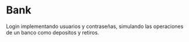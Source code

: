 # Bank
Login implementando usuarios y contraseñas, simulando las operaciones de un banco como depositos y retiros. 
